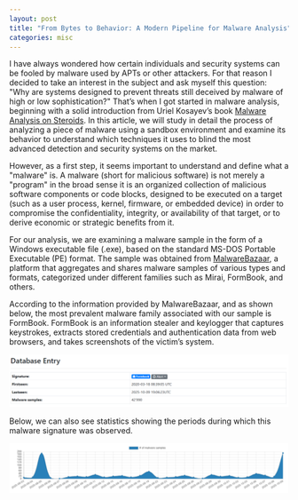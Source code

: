 ```yaml
---
layout: post
title: "From Bytes to Behavior: A Modern Pipeline for Malware Analysis"
categories: misc
---
```


I have always wondered how certain individuals and security systems can be fooled by malware used by APTs or other attackers. For that reason I decided to take an interest in the subject and ask myself this question: "Why are systems designed to prevent threats still deceived by malware of high or low sophistication?" That’s when I got started in malware analysis, beginning with a solid introduction from Uriel Kosayev’s book [Malware Analysis on Steroids](https://www.amazon.com/MAoS-Analysis-Steroids-Real-World-Engineering/dp/B0FQDGZGZW). In this article, we will study in detail the process of analyzing a piece of malware using a sandbox environment and examine its behavior to understand which techniques it uses to blind the most advanced detection and security systems on the market.

However, as a first step, it seems important to understand and define what a "malware" is. A malware (short for malicious software) is not merely a "program" in the broad sense it is an organized collection of malicious software components or code blocks, designed to be executed on a target (such as a user process, kernel, firmware, or embedded device) in order to compromise the confidentiality, integrity, or availability of that target, or to derive economic or strategic benefits from it.

For our analysis, we are examining a malware sample in the form of a Windows executable file (.exe), based on the standard MS-DOS Portable Executable (PE) format. The sample was obtained from [MalwareBazaar](https://bazaar.abuse.ch/), a platform that aggregates and shares malware samples of various types and formats, categorized under different families such as Mirai, FormBook, and others.

According to the information provided by MalwareBazaar, and as shown below, the most prevalent malware family associated with our sample is FormBook. FormBook is an information stealer and keylogger that captures keystrokes, extracts stored credentials and authentication data from web browsers, and takes screenshots of the victim’s system.

![image](./images/image1.png)

Below, we can also see statistics showing the periods during which this malware signature was observed.

![image](./images/image2.png)
